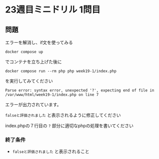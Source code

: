 # 23週目ミニドリル 1問目

## 問題

エラーを解消し、if文を使ってみる

```
docker compose up
```

でコンテナを立ち上げた後に

```
docker compose run --rm php php week19-1/index.php
```

を実行してみてください

```
Parse error: syntax error, unexpected '?', expecting end of file in /var/www/html/week19-1/index.php on line 7
```

 エラーが出力されています。

 `falseと評価されました` と表示されるように修正してください

index.phpの７行目の `?` 部分に適切なphpの処理を書いてください

### 終了条件
- `falseと評価されました` と表示されること

